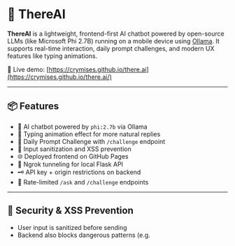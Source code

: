 # 🤖 ThereAI

**ThereAI** is a lightweight, frontend-first AI chatbot powered by open-source LLMs (like Microsoft Phi 2.7B) running on a mobile device using [Ollama](https://ollama.com/). It supports real-time interaction, daily prompt challenges, and modern UX features like typing animations.

🚀 Live demo: [https://crymises.github.io/there.ai](https://crymises.github.io/there.ai/)

---

## 📦 Features

- 🧠 AI chatbot powered by `phi:2.7b` via Ollama
- 💬 Typing animation effect for more natural replies
- 🧪 Daily Prompt Challenge with `/challenge` endpoint
- 🧼 Input sanitization and XSS prevention
- 🌐 Deployed frontend on GitHub Pages
- 📡 Ngrok tunneling for local Flask API
- 🗝️ API key + origin restrictions on backend
- 🔐 Rate-limited `/ask` and `/challenge` endpoints

---

## 🔐 Security & XSS Prevention

- User input is sanitized before sending
- Backend also blocks dangerous patterns (e.g. <script>)
- Protection against unknown origins
- Protection again api spam
- API-KEY to prevent unlicensed user

---

## 📈 Roadmap

- [ ] Chat history & localStorage
- [ ] Markdown rendering for code/formatting
- [ ] Multi-persona AI modes
- [ ] Export chat as text/markdown
- [ ] Voice input support
- [ ] Streamed responses (typewriter + backend support)
- [ ] Upscaling to Qwen3:4b

---

## 📃 License

MIT — free to fork, improve, and remix.


---

🙏 Credits

- Ollama for local LLM hosting
- Microsoft for phi-2.7b
- Ngrok for free tunneling service
- Ive bantu desain wkwkwkw

---
